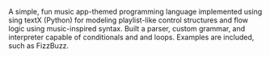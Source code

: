 A simple, fun music app-themed programming language implemented using sing textX (Python) for modeling playlist-like control structures and flow logic using music-inspired syntax. Built a parser, custom grammar, and interpreter capable of conditionals and and loops. Examples are included, such as FizzBuzz.
